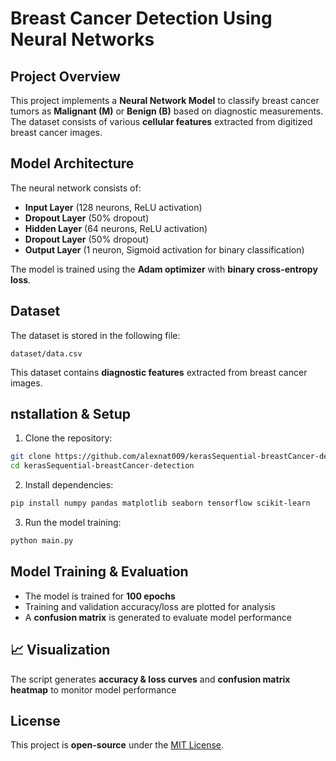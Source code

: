 # Breast Cancer Detection Using Neural Networks  

## Project Overview  
This project implements a **Neural Network Model** to classify breast cancer tumors as **Malignant (M)** or **Benign (B)** based on diagnostic measurements. The dataset consists of various **cellular features** extracted from digitized breast cancer images.  

## Model Architecture  
The neural network consists of:  
- **Input Layer** (128 neurons, ReLU activation)  
- **Dropout Layer** (50% dropout)  
- **Hidden Layer** (64 neurons, ReLU activation)  
- **Dropout Layer** (50% dropout)  
- **Output Layer** (1 neuron, Sigmoid activation for binary classification)  

The model is trained using the **Adam optimizer** with **binary cross-entropy loss**.  

## Dataset  
The dataset is stored in the following file:  
```
dataset/data.csv
```
This dataset contains **diagnostic features** extracted from breast cancer images.  

## nstallation & Setup  
1) Clone the repository:  
```bash
git clone https://github.com/alexnat009/kerasSequential-breastCancer-detection.git  
cd kerasSequential-breastCancer-detection 
```  
2) Install dependencies:  
```bash
pip install numpy pandas matplotlib seaborn tensorflow scikit-learn  
```  
3) Run the model training:  
```bash
python main.py  
```  

## Model Training & Evaluation  
- The model is trained for **100 epochs**  
- Training and validation accuracy/loss are plotted for analysis  
- A **confusion matrix** is generated to evaluate model performance  

## 📈 Visualization  
The script generates **accuracy & loss curves** and **confusion matrix heatmap** to monitor model performance

## License  
This project is **open-source** under the [MIT License](LICENSE).  
